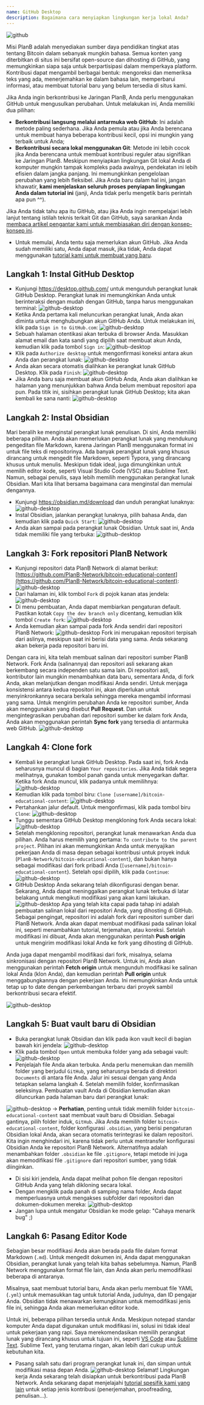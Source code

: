 ```yaml
---
name: GitHub Desktop
description: Bagaimana cara menyiapkan lingkungan kerja lokal Anda?
---
```

![github](assets/cover.webp)

Misi PlanB adalah menyediakan sumber daya pendidikan tingkat atas tentang Bitcoin dalam sebanyak mungkin bahasa. Semua konten yang diterbitkan di situs ini bersifat open-source dan dihosting di GitHub, yang memungkinkan siapa saja untuk berpartisipasi dalam memperkaya platform. Kontribusi dapat mengambil berbagai bentuk: mengoreksi dan memeriksa teks yang ada, menerjemahkan ke dalam bahasa lain, memperbarui informasi, atau membuat tutorial baru yang belum tersedia di situs kami.

Jika Anda ingin berkontribusi ke Jaringan PlanB, Anda perlu menggunakan GitHub untuk mengusulkan perubahan. Untuk melakukan ini, Anda memiliki dua pilihan:
- **Berkontribusi langsung melalui antarmuka web GitHub**: Ini adalah metode paling sederhana. Jika Anda pemula atau jika Anda berencana untuk membuat hanya beberapa kontribusi kecil, opsi ini mungkin yang terbaik untuk Anda;
- **Berkontribusi secara lokal menggunakan Git**: Metode ini lebih cocok jika Anda berencana untuk membuat kontribusi reguler atau signifikan ke Jaringan PlanB. Meskipun menyiapkan lingkungan Git lokal Anda di komputer mungkin tampak kompleks pada awalnya, pendekatan ini lebih efisien dalam jangka panjang. Ini memungkinkan pengelolaan perubahan yang lebih fleksibel. Jika Anda baru dalam hal ini, jangan khawatir, **kami menjelaskan seluruh proses penyiapan lingkungan Anda dalam tutorial ini** (janji, Anda tidak perlu mengetik baris perintah apa pun ^^).

Jika Anda tidak tahu apa itu GitHub, atau jika Anda ingin mempelajari lebih lanjut tentang istilah teknis terkait Git dan GitHub, saya sarankan Anda [membaca artikel pengantar kami untuk membiasakan diri dengan konsep-konsep ini](https://planb.network/tutorials/contribution/others/create-github-account-a75fc39d-f0d0-44dc-9cd5-cd94aee0c07c).

- Untuk memulai, Anda tentu saja memerlukan akun GitHub. Jika Anda sudah memiliki satu, Anda dapat masuk, jika tidak, Anda dapat menggunakan [tutorial kami untuk membuat yang baru](https://planb.network/tutorials/contribution/others/create-github-account-a75fc39d-f0d0-44dc-9cd5-cd94aee0c07c).

## Langkah 1: Instal GitHub Desktop

- Kunjungi https://desktop.github.com/ untuk mengunduh perangkat lunak GitHub Desktop. Perangkat lunak ini memungkinkan Anda untuk berinteraksi dengan mudah dengan GitHub, tanpa harus menggunakan terminal:
![github-desktop](assets/1.webp)
- Ketika Anda pertama kali meluncurkan perangkat lunak, Anda akan diminta untuk menghubungkan akun GitHub Anda. Untuk melakukan ini, klik pada `Sign in to GitHub.com`:
![github-desktop](assets/2.webp)
- Sebuah halaman otentikasi akan terbuka di browser Anda. Masukkan alamat email dan kata sandi yang dipilih saat membuat akun Anda, kemudian klik pada tombol `Sign in`:
![github-desktop](assets/3.webp)
- Klik pada `Authorize desktop` untuk mengonfirmasi koneksi antara akun Anda dan perangkat lunak:
![github-desktop](assets/4.webp)
- Anda akan secara otomatis dialihkan ke perangkat lunak GitHub Desktop. Klik pada `Finish`: ![github-desktop](assets/5.webp)
- Jika Anda baru saja membuat akun GitHub Anda, Anda akan dialihkan ke halaman yang menunjukkan bahwa Anda belum membuat repositori apa pun. Pada titik ini, sisihkan perangkat lunak GitHub Desktop; kita akan kembali ke sana nanti: ![github-desktop](assets/6.webp)

## Langkah 2: Instal Obsidian

Mari beralih ke menginstal perangkat lunak penulisan. Di sini, Anda memiliki beberapa pilihan. Anda akan memerlukan perangkat lunak yang mendukung pengeditan file Markdown, karena Jaringan PlanB menggunakan format ini untuk file teks di repositorinya.
Ada banyak perangkat lunak yang khusus dirancang untuk mengedit file Markdown, seperti Typora, yang dirancang khusus untuk menulis. Meskipun tidak ideal, juga dimungkinkan untuk memilih editor kode, seperti Visual Studio Code (VSC) atau Sublime Text. Namun, sebagai penulis, saya lebih memilih menggunakan perangkat lunak Obsidian. Mari kita lihat bersama bagaimana cara menginstal dan memulai dengannya.
- Kunjungi https://obsidian.md/download dan unduh perangkat lunaknya: ![github-desktop](assets/7.webp)
- Instal Obsidian, jalankan perangkat lunaknya, pilih bahasa Anda, dan kemudian klik pada `Quick Start`: ![github-desktop](assets/8.webp)
- Anda akan sampai pada perangkat lunak Obsidian. Untuk saat ini, Anda tidak memiliki file yang terbuka: ![github-desktop](assets/9.webp)

## Langkah 3: Fork repositori PlanB Network

- Kunjungi repositori data PlanB Network di alamat berikut: [https://github.com/PlanB-Network/bitcoin-educational-content](https://github.com/PlanB-Network/bitcoin-educational-content): ![github-desktop](assets/10.webp)
- Dari halaman ini, klik tombol `Fork` di pojok kanan atas jendela: ![github-desktop](assets/11.webp)
- Di menu pembuatan, Anda dapat membiarkan pengaturan default. Pastikan kotak `Copy the dev branch only` dicentang, kemudian klik tombol `Create fork`: ![github-desktop](assets/12.webp)
- Anda kemudian akan sampai pada fork Anda sendiri dari repositori PlanB Network: ![github-desktop](assets/13.webp)
Fork ini merupakan repositori terpisah dari aslinya, meskipun saat ini berisi data yang sama. Anda sekarang akan bekerja pada repositori baru ini.

Dengan cara ini, kita telah membuat salinan dari repositori sumber PlanB Network. Fork Anda (salinannya) dan repositori asli sekarang akan berkembang secara independen satu sama lain. Di repositori asli, kontributor lain mungkin menambahkan data baru, sementara Anda, di fork Anda, akan melanjutkan dengan modifikasi Anda sendiri.
Untuk menjaga konsistensi antara kedua repositori ini, akan diperlukan untuk menyinkronkannya secara berkala sehingga mereka mengambil informasi yang sama. Untuk mengirim perubahan Anda ke repositori sumber, Anda akan menggunakan yang disebut **Pull Request**. Dan untuk mengintegrasikan perubahan dari repositori sumber ke dalam fork Anda, Anda akan menggunakan perintah **Sync fork** yang tersedia di antarmuka web GitHub.
![github-desktop](assets/14.webp)

## Langkah 4: Clone fork

- Kembali ke perangkat lunak GitHub Desktop. Pada saat ini, fork Anda seharusnya muncul di bagian `Your repositories`. Jika Anda tidak segera melihatnya, gunakan tombol panah ganda untuk menyegarkan daftar. Ketika fork Anda muncul, klik padanya untuk memilihnya:
![github-desktop](assets/15.webp)
- Kemudian klik pada tombol biru: `Clone [username]/bitcoin-educational-content`:
![github-desktop](assets/16.webp)
- Pertahankan jalur default. Untuk mengonfirmasi, klik pada tombol biru `Clone`:
![github-desktop](assets/17.webp)
- Tunggu sementara GitHub Desktop mengkloning fork Anda secara lokal:
![github-desktop](assets/18.webp)
- Setelah mengkloning repositori, perangkat lunak menawarkan Anda dua pilihan. Anda harus memilih yang pertama: `To contribute to the parent project`. Pilihan ini akan memungkinkan Anda untuk menyajikan pekerjaan Anda di masa depan sebagai kontribusi untuk proyek induk (`PlanB-Network/bitcoin-educational-content`), dan bukan hanya sebagai modifikasi dari fork pribadi Anda (`[username]/bitcoin-educational-content`). Setelah opsi dipilih, klik pada `Continue`: ![github-desktop](assets/19.webp)
- GitHub Desktop Anda sekarang telah dikonfigurasi dengan benar. Sekarang, Anda dapat meninggalkan perangkat lunak terbuka di latar belakang untuk mengikuti modifikasi yang akan kami lakukan.
![github-desktop](assets/20.webp)
Apa yang telah kita capai pada tahap ini adalah pembuatan salinan lokal dari repositori Anda, yang dihosting di GitHub. Sebagai pengingat, repositori ini adalah fork dari repositori sumber dari PlanB Network. Anda akan dapat membuat modifikasi pada salinan lokal ini, seperti menambahkan tutorial, terjemahan, atau koreksi. Setelah modifikasi ini dibuat, Anda akan menggunakan perintah **Push origin** untuk mengirim modifikasi lokal Anda ke fork yang dihosting di GitHub.

Anda juga dapat mengambil modifikasi dari fork, misalnya, selama sinkronisasi dengan repositori PlanB Network. Untuk ini, Anda akan menggunakan perintah **Fetch origin** untuk mengunduh modifikasi ke salinan lokal Anda (klon Anda), dan kemudian perintah **Pull origin** untuk menggabungkannya dengan pekerjaan Anda. Ini memungkinkan Anda untuk tetap up to date dengan perkembangan terbaru dari proyek sambil berkontribusi secara efektif.

![github-desktop](assets/21.webp)
## Langkah 5: Buat vault baru di Obsidian

- Buka perangkat lunak Obsidian dan klik pada ikon vault kecil di bagian bawah kiri jendela:
![github-desktop](assets/22.webp)
- Klik pada tombol `Open` untuk membuka folder yang ada sebagai vault: ![github-desktop](assets/23.webp)
- Penjelajah file Anda akan terbuka. Anda perlu menemukan dan memilih folder yang berjudul `GitHub`, yang seharusnya berada di direktori `Documents` di antara file Anda. Jalur ini sesuai dengan yang Anda tetapkan selama langkah 4. Setelah memilih folder, konfirmasikan seleksinya. Pembuatan vault Anda di Obsidian kemudian akan diluncurkan pada halaman baru dari perangkat lunak:

![github-desktop](assets/24.webp)
-> **Perhatian**, penting untuk tidak memilih folder `bitcoin-educational-content` saat membuat vault baru di Obsidian. Sebagai gantinya, pilih folder induk, `GitHub`. Jika Anda memilih folder `bitcoin-educational-content`, folder konfigurasi `.obsidian`, yang berisi pengaturan Obsidian lokal Anda, akan secara otomatis terintegrasi ke dalam repositori. Kita ingin menghindari ini, karena tidak perlu untuk mentransfer konfigurasi Obsidian Anda ke repositori PlanB Network. Alternatifnya adalah menambahkan folder `.obsidian` ke file `.gitignore`, tetapi metode ini juga akan memodifikasi file `.gitignore` dari repositori sumber, yang tidak diinginkan.

- Di sisi kiri jendela, Anda dapat melihat pohon file dengan repositori GitHub Anda yang telah dikloning secara lokal.
- Dengan mengklik pada panah di samping nama folder, Anda dapat memperluasnya untuk mengakses subfolder dari repositori dan dokumen-dokumen mereka:
![github-desktop](assets/25.webp)
- Jangan lupa untuk mengatur Obsidian ke mode gelap: "Cahaya menarik bug" ;)

## Langkah 6: Pasang Editor Kode
Sebagian besar modifikasi Anda akan berada pada file dalam format Markdown (`.md`). Untuk mengedit dokumen ini, Anda dapat menggunakan Obsidian, perangkat lunak yang telah kita bahas sebelumnya. Namun, PlanB Network menggunakan format file lain, dan Anda akan perlu memodifikasi beberapa di antaranya.

Misalnya, saat membuat tutorial baru, Anda akan perlu membuat file YAML (`.yml`) untuk memasukkan tag untuk tutorial Anda, judulnya, dan ID pengajar Anda. Obsidian tidak menawarkan kemungkinan untuk memodifikasi jenis file ini, sehingga Anda akan memerlukan editor kode.

Untuk ini, beberapa pilihan tersedia untuk Anda. Meskipun notepad standar komputer Anda dapat digunakan untuk modifikasi ini, solusi ini tidak ideal untuk pekerjaan yang rapi. Saya merekomendasikan memilih perangkat lunak yang dirancang khusus untuk tujuan ini, seperti [VS Code](https://code.visualstudio.com/download) atau [Sublime Text](https://www.sublimetext.com/download). Sublime Text, yang terutama ringan, akan lebih dari cukup untuk kebutuhan kita.
- Pasang salah satu dari program perangkat lunak ini, dan simpan untuk modifikasi masa depan Anda. ![github-desktop](assets/26.webp)
Selamat! Lingkungan kerja Anda sekarang telah disiapkan untuk berkontribusi pada PlanB Network. Anda sekarang dapat menjelajahi [tutorial spesifik kami yang lain](https://planb.network/tutorials/others) untuk setiap jenis kontribusi (penerjemahan, proofreading, penulisan...).
